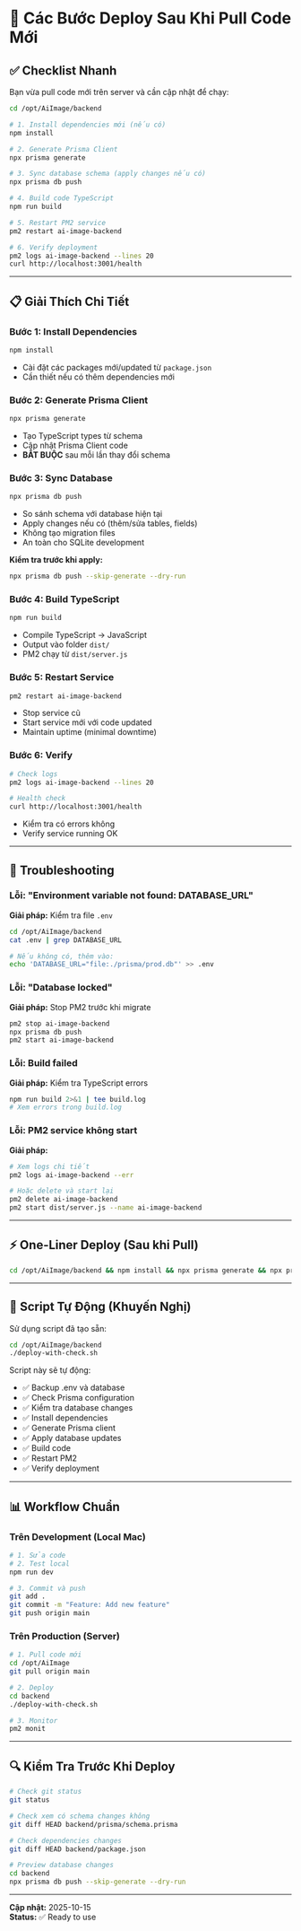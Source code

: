 # 🚀 Các Bước Deploy Sau Khi Pull Code Mới

## ✅ Checklist Nhanh

Bạn vừa pull code mới trên server và cần cập nhật để chạy:

```bash
cd /opt/AiImage/backend

# 1. Install dependencies mới (nếu có)
npm install

# 2. Generate Prisma Client
npx prisma generate

# 3. Sync database schema (apply changes nếu có)
npx prisma db push

# 4. Build code TypeScript
npm run build

# 5. Restart PM2 service
pm2 restart ai-image-backend

# 6. Verify deployment
pm2 logs ai-image-backend --lines 20
curl http://localhost:3001/health
```

---

## 📋 Giải Thích Chi Tiết

### Bước 1: Install Dependencies
```bash
npm install
```
- Cài đặt các packages mới/updated từ `package.json`
- Cần thiết nếu có thêm dependencies mới

### Bước 2: Generate Prisma Client
```bash
npx prisma generate
```
- Tạo TypeScript types từ schema
- Cập nhật Prisma Client code
- **BẮT BUỘC** sau mỗi lần thay đổi schema

### Bước 3: Sync Database
```bash
npx prisma db push
```
- So sánh schema với database hiện tại
- Apply changes nếu có (thêm/sửa tables, fields)
- Không tạo migration files
- An toàn cho SQLite development

**Kiểm tra trước khi apply:**
```bash
npx prisma db push --skip-generate --dry-run
```

### Bước 4: Build TypeScript
```bash
npm run build
```
- Compile TypeScript → JavaScript
- Output vào folder `dist/`
- PM2 chạy từ `dist/server.js`

### Bước 5: Restart Service
```bash
pm2 restart ai-image-backend
```
- Stop service cũ
- Start service mới với code updated
- Maintain uptime (minimal downtime)

### Bước 6: Verify
```bash
# Check logs
pm2 logs ai-image-backend --lines 20

# Health check
curl http://localhost:3001/health
```
- Kiểm tra có errors không
- Verify service running OK

---

## 🔧 Troubleshooting

### Lỗi: "Environment variable not found: DATABASE_URL"

**Giải pháp:** Kiểm tra file `.env`
```bash
cd /opt/AiImage/backend
cat .env | grep DATABASE_URL

# Nếu không có, thêm vào:
echo 'DATABASE_URL="file:./prisma/prod.db"' >> .env
```

### Lỗi: "Database locked"

**Giải pháp:** Stop PM2 trước khi migrate
```bash
pm2 stop ai-image-backend
npx prisma db push
pm2 start ai-image-backend
```

### Lỗi: Build failed

**Giải pháp:** Kiểm tra TypeScript errors
```bash
npm run build 2>&1 | tee build.log
# Xem errors trong build.log
```

### Lỗi: PM2 service không start

**Giải pháp:**
```bash
# Xem logs chi tiết
pm2 logs ai-image-backend --err

# Hoặc delete và start lại
pm2 delete ai-image-backend
pm2 start dist/server.js --name ai-image-backend
```

---

## ⚡ One-Liner Deploy (Sau khi Pull)

```bash
cd /opt/AiImage/backend && npm install && npx prisma generate && npx prisma db push && npm run build && pm2 restart ai-image-backend && pm2 logs ai-image-backend --lines 20
```

---

## 🎯 Script Tự Động (Khuyến Nghị)

Sử dụng script đã tạo sẵn:
```bash
cd /opt/AiImage/backend
./deploy-with-check.sh
```

Script này sẽ tự động:
- ✅ Backup .env và database
- ✅ Check Prisma configuration  
- ✅ Kiểm tra database changes
- ✅ Install dependencies
- ✅ Generate Prisma client
- ✅ Apply database updates
- ✅ Build code
- ✅ Restart PM2
- ✅ Verify deployment

---

## 📊 Workflow Chuẩn

### Trên Development (Local Mac)
```bash
# 1. Sửa code
# 2. Test local
npm run dev

# 3. Commit và push
git add .
git commit -m "Feature: Add new feature"
git push origin main
```

### Trên Production (Server)
```bash
# 1. Pull code mới
cd /opt/AiImage
git pull origin main

# 2. Deploy
cd backend
./deploy-with-check.sh

# 3. Monitor
pm2 monit
```

---

## 🔍 Kiểm Tra Trước Khi Deploy

```bash
# Check git status
git status

# Check xem có schema changes không
git diff HEAD backend/prisma/schema.prisma

# Check dependencies changes
git diff HEAD backend/package.json

# Preview database changes
cd backend
npx prisma db push --skip-generate --dry-run
```

---

**Cập nhật:** 2025-10-15  
**Status:** ✅ Ready to use

